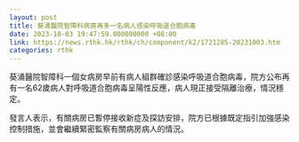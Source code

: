 ```yaml
---
layout: post
title: 葵涌醫院智障科病房再多一名病人感染呼吸道合胞病毒
date: 2023-10-03 19:47:59.000000000 +08:00
link: https://news.rthk.hk/rthk/ch/component/k2/1721285-20231003.htm
categories: rthk
---
```


葵涌醫院智障科一個女病房早前有病人組群確診感染呼吸道合胞病毒，院方公布再有一名62歲病人對呼吸道合胞病毒呈陽性反應，病人現正接受隔離治療，情況穩定。

發言人表示，有關病房已暫停接收新症及探訪安排，院方已根據既定指引加強感染控制措施，並會繼續緊密監察有關病房病人的情況。
